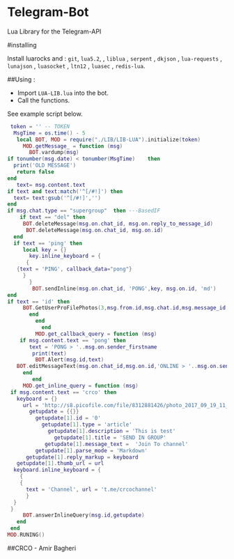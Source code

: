 # Telegram-Bot
 Lua Library for the Telegram-API 

#installing

Install luarocks and : `git`, `lua5.2`, , `liblua` , `serpent` , `dkjson` , `lua-requests` , `lunajson` , `luasocket` , `ltn12` , `luasec` ,  `redis-lua`.


##Using : 
- Import `LUA-LIB.lua` into the bot.
- Call the functions.

See example script below.


```lua
 token = '' -- TOKEN
  MsgTime = os.time() - 5
   local BOT, MOD = require("./LIB/LIB-LUA").initialize(token)
     MOD.getMessage_ = function (msg)
       BOT.vardump(msg)
if tonumber(msg.date) < tonumber(MsgTime)    then
  print('OLD MESSAGE')
   return false
end
   text= msg.content.text
if text and text:match('^[/#!]') then
  text= text:gsub('^[/#!]','')
end
if msg.chat.type == "supergroup"  then ---BasedIF
    if text == "del" then
     BOT.deleteMessage(msg.on.chat_id, msg.on.reply_to_message_id)
      BOT.deleteMessage(msg.on.chat_id, msg.on.id)
  end 
  if text == 'ping' then
     local key = {}
       key.inline_keyboard = {
      {
   {text = 'PING', callback_data="pong"}
     }
       }
        BOT.sendInline(msg.on.chat_id, 'PONG',key, msg.on.id, 'md')
end
if text == 'id' then
     BOT.GetUserProFilePhotos(3,msg.from.id,msg.chat.id,msg.message_id,'`Name` : *'..msg.on.sender_firstname..'*','Markdown') 
       end
         end
           end
         MOD.get_callback_query = function (msg)
    if msg.content.text == 'pong' then
       text = 'PONG > '..msg.on.sender_firstname
        print(text)
         BOT.Alert(msg.id,text)
   BOT.editMessageText(msg.on.chat_id,msg.on.id,'ONLINE > '..msg.on.sender_firstname,nil,'md')
     end
        end
     MOD.get_inline_query = function (msg)
 if msg.content.text == 'crco' then
   keyboard = {}
     url = 'http://s8.picofile.com/file/8312881426/photo_2017_09_19_11_51_39.jpg'
       getupdate = {{}}
         getupdate[1].id = '0'
           getupdate[1].type = 'article'
             getupdate[1].description = 'This is test'
               getupdate[1].title = 'SEND IN GROUP'
            getupdate[1].message_text =  'Join To channel'
         getupdate[1].parse_mode = 'Markdown'
      getupdate[1].reply_markup = keyboard
   getupdate[1].thumb_url = url
  keyboard.inline_keyboard = {
    { 
    { 
      text = 'Channel', url = 't.me/crcochannel'
      }
  }
 }
     BOT.answerInlineQuery(msg.id,getupdate)
   end
 end
MOD.RUNING()
```





##CRCO - Amir Bagheri
